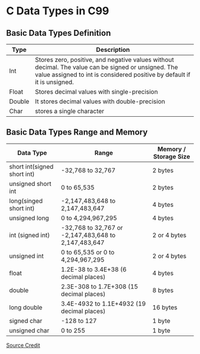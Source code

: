 # C Data Types in C99

## Basic Data Types Definition
| Type |	Description |
|--|--|
| Int |	Stores zero, positive, and negative values without decimal. The value can be signed or unsigned. The value assigned to int is considered positive by default if it is unsigned. |
| Float |	Stores decimal values with single-precision |
| Double |	It stores decimal values with double-precision |
| Char |	stores a single character |

## Basic Data Types Range and Memory
| Data Type	| Range	| Memory / Storage Size |
|--|--|--|
| short int(signed short int)	| -32,768 to 32,767	| 2 bytes |
| unsigned short int	| 0 to 65,535	| 2 bytes |
| long(singed short int)	| -2,147,483,648 to 2,147,483,647	| 4 bytes |
| unsigned long	| 0 to 4,294,967,295	| 4 bytes |
| int (signed int)	| -32,768 to 32,767 or -2,147,483,648 to 2,147,483,647	| 2 or 4 bytes |
| unsigned int	| 0 to 65,535 or 0 to 4,294,967,295 | 2 or 4 bytes |
| float	| 1.2E-38 to 3.4E+38 (6 decimal places) | 4 bytes |
| double	| 2.3E-308 to 1.7E+308 (15 decimal places) | 8 bytes |
| long double	| 3.4E-4932 to 1.1E+4932 (19 decimal places)	| 16 bytes |
| signed char	| -128 to 127	| 1 byte |
| unsigned char	| 0 to 255 | 1 byte |

[Source Credit](https://www.naukri.com/learning/articles/data-types-in-c-programming-with-examples/)